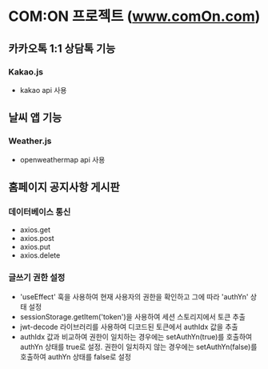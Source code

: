 # COM:ON 프로젝트 (www.comOn.com)

## 카카오톡 1:1 상담톡 기능
### Kakao.js
- kakao api 사용

## 날씨 앱 기능
### Weather.js
- openweathermap api 사용

## 홈페이지 공지사항 게시판

### 데이터베이스 통신
- axios.get
- axios.post
- axios.put
- axios.delete

### 글쓰기 권한 설정
* 'useEffect' 훅을 사용하여 현재 사용자의 권한을 확인하고 그에 따라 'authYn' 상태 설정
* sessionStorage.getItem('token')을 사용하여 세션 스토리지에서 토큰 추출
* jwt-decode 라이브러리를 사용하여 디코드된 토큰에서 authIdx 값을 추출
* authIdx 값과 비교하여 권한이 일치하는 경우에는 setAuthYn(true)를 호출하여 authYn 상태를 true로 설정. 권한이 일치하지 않는 경우에는 setAuthYn(false)를 호출하여 authYn 상태를 false로 설정
